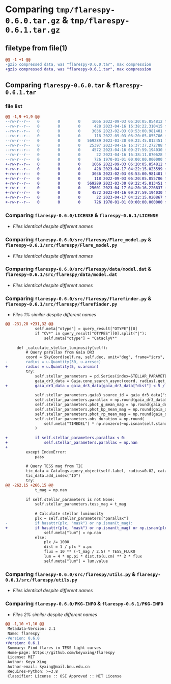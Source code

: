 # Comparing `tmp/flarespy-0.6.0.tar.gz` & `tmp/flarespy-0.6.1.tar.gz`

## filetype from file(1)

```diff
@@ -1 +1 @@
-gzip compressed data, was "flarespy-0.6.0.tar", max compression
+gzip compressed data, was "flarespy-0.6.1.tar", max compression
```

## Comparing `flarespy-0.6.0.tar` & `flarespy-0.6.1.tar`

### file list

```diff
@@ -1,9 +1,9 @@
--rw-r--r--   0        0        0     1066 2022-09-03 06:20:05.854812 flarespy-0.6.0/LICENSE
--rw-r--r--   0        0        0      428 2023-04-16 16:38:22.310415 flarespy-0.6.0/pyproject.toml
--rw-r--r--   0        0        0     3036 2023-02-03 08:53:00.981401 flarespy-0.6.0/src/flarespy/Flare_model.py
--rw-r--r--   0        0        0      118 2022-09-03 06:20:05.855706 flarespy-0.6.0/src/flarespy/__init__.py
--rw-r--r--   0        0        0   569289 2023-03-30 09:22:45.813451 flarespy-0.6.0/src/flarespy/data/model.dat
--rw-r--r--   0        0        0    25397 2023-04-16 16:37:37.272788 flarespy-0.6.0/src/flarespy/flarefinder.py
--rw-r--r--   0        0        0     4572 2023-04-16 09:27:59.194030 flarespy-0.6.0/src/flarespy/utils.py
--rw-r--r--   0        0        0       22 2023-04-16 16:38:11.870628 flarespy-0.6.0/src/flarespy/version.py
--rw-r--r--   0        0        0      726 1970-01-01 00:00:00.000000 flarespy-0.6.0/PKG-INFO
+-rw-r--r--   0        0        0     1066 2022-09-03 06:20:05.854812 flarespy-0.6.1/LICENSE
+-rw-r--r--   0        0        0      428 2023-04-17 04:22:15.023599 flarespy-0.6.1/pyproject.toml
+-rw-r--r--   0        0        0     3036 2023-02-03 08:53:00.981401 flarespy-0.6.1/src/flarespy/Flare_model.py
+-rw-r--r--   0        0        0      118 2022-09-03 06:20:05.855706 flarespy-0.6.1/src/flarespy/__init__.py
+-rw-r--r--   0        0        0   569289 2023-03-30 09:22:45.813451 flarespy-0.6.1/src/flarespy/data/model.dat
+-rw-r--r--   0        0        0    25601 2023-04-17 04:20:16.226837 flarespy-0.6.1/src/flarespy/flarefinder.py
+-rw-r--r--   0        0        0     4572 2023-04-16 09:27:59.194030 flarespy-0.6.1/src/flarespy/utils.py
+-rw-r--r--   0        0        0       22 2023-04-17 04:22:15.020867 flarespy-0.6.1/src/flarespy/version.py
+-rw-r--r--   0        0        0      726 1970-01-01 00:00:00.000000 flarespy-0.6.1/PKG-INFO
```

### Comparing `flarespy-0.6.0/LICENSE` & `flarespy-0.6.1/LICENSE`

 * *Files identical despite different names*

### Comparing `flarespy-0.6.0/src/flarespy/Flare_model.py` & `flarespy-0.6.1/src/flarespy/Flare_model.py`

 * *Files identical despite different names*

### Comparing `flarespy-0.6.0/src/flarespy/data/model.dat` & `flarespy-0.6.1/src/flarespy/data/model.dat`

 * *Files identical despite different names*

### Comparing `flarespy-0.6.0/src/flarespy/flarefinder.py` & `flarespy-0.6.1/src/flarespy/flarefinder.py`

 * *Files 1% similar despite different names*

```diff
@@ -231,28 +231,32 @@
             self.meta["otype"] = query_result["OTYPE"][0]
             if "CV*" in query_result["OTYPES"][0].split("|"):
                 self.meta["otype"] = "CataclyV*"
 
     def _calculate_stellar_luminosity(self):
         # Query parallax from Gaia DR3
         coord = SkyCoord(self.ra, self.dec, unit="deg", frame="icrs", equinox="J2000")
-        radius = u.Quantity(30, u.arcsec)
+        radius = u.Quantity(5, u.arcmin)
         try:
             self.stellar_parameters = pd.Series(index=STELLAR_PARAMETER_COLUMNS, dtype=object)
             gaia_dr3_data = Gaia.cone_search_async(coord, radius).get_results()
+            gaia_dr3_data = gaia_dr3_data[gaia_dr3_data["dist"] < 5 / 3600]
 
             self.stellar_parameters.gaia3_source_id = gaia_dr3_data["source_id"].data.data[0]
             self.stellar_parameters.parallax = np.round(gaia_dr3_data["parallax"].data.data[0], 4)
             self.stellar_parameters.phot_g_mean_mag = np.round(gaia_dr3_data["phot_g_mean_mag"].data.data[0], 4)
             self.stellar_parameters.phot_bp_mean_mag = np.round(gaia_dr3_data["phot_bp_mean_mag"].data.data[0], 4)
             self.stellar_parameters.phot_rp_mean_mag = np.round(gaia_dr3_data["phot_rp_mean_mag"].data.data[0], 4)
             self.stellar_parameters.obs_duration = np.round(
                 self.meta["TIMEDEL"] * np.nonzero(~np.isnan(self.standardized_flux.value))[0].size, 4
             )
 
+            if self.stellar_parameters.parallax < 0:
+                self.stellar_parameters.parallax = np.nan
+
         except IndexError:
             pass
 
         # Query TESS mag from TIC
         tic_data = Catalogs.query_object(self.label, radius=0.02, catalog="TIC")
         tic_data.add_index("ID")
         try:
@@ -262,15 +266,15 @@
             t_mag = np.nan
 
         if self.stellar_parameters is not None:
             self.stellar_parameters.tess_mag = t_mag
 
             # Calculate stellar luminosity
             plx = self.stellar_parameters["parallax"]
-            if hasattr(plx, "mask") or np.isnan(t_mag):
+            if hasattr(plx, "mask") or np.isnan(t_mag) or np.isnan(plx):
                 self.meta["lum"] = np.nan
             else:
                 plx /= 1000
                 dist = 1 / plx * u.pc
                 flux = 10 ** (-t_mag / 2.5) * TESS_FLUX0
                 lum = 4 * np.pi * dist.to(u.cm) ** 2 * flux
                 self.meta["lum"] = lum.value
```

### Comparing `flarespy-0.6.0/src/flarespy/utils.py` & `flarespy-0.6.1/src/flarespy/utils.py`

 * *Files identical despite different names*

### Comparing `flarespy-0.6.0/PKG-INFO` & `flarespy-0.6.1/PKG-INFO`

 * *Files 2% similar despite different names*

```diff
@@ -1,10 +1,10 @@
 Metadata-Version: 2.1
 Name: flarespy
-Version: 0.6.0
+Version: 0.6.1
 Summary: Find flares in TESS light curves
 Home-page: https://github.com/keyuxing/flarespy
 License: MIT
 Author: Keyu Xing
 Author-email: kyxing@mail.bnu.edu.cn
 Requires-Python: >=3.8
 Classifier: License :: OSI Approved :: MIT License
```


